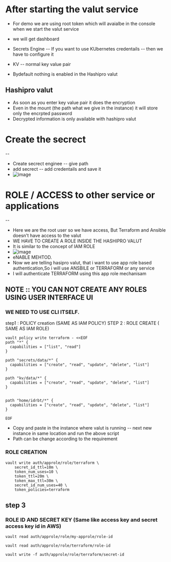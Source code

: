 # After starting the valut service

- For demo we are using root token which will avaialbe in the console when we start the valut service

- we will get dashboard
- Secrets Engine -- If you want to use KUbernetes credentails -- then we have to configure it
- KV -- normal key value pair
- Bydefault nothing is enabled in the Hashipro valut

Hashipro valut
--
- As soon as you enter key value pair it does the encryption
- Even in the mount (the path what we give in the instance) it will store only the encrpted password
- Decrypted information is only available with hashipro valut

# Create the secrect
--
- Create secrect enginee -- give path
- add secrect -- add credentails and save it
- ![image](https://github.com/pavankumar0077/terraform-zero-to-hero/assets/40380941/595b43eb-50fd-4f51-a6c1-dbfa4da93f35)

# ROLE / ACCESS to other service or applications
--
- Here we are the root user so we have access, But Terraform and Ansible doesn't have access to the valut
- WE HAVE TO CREATE A ROLE INSIDE THE HASHIPRO VALUT
- It is similar to the concept of IAM ROLE
- ![image](https://github.com/pavankumar0077/terraform-zero-to-hero/assets/40380941/a98be473-166f-4d2f-aa7e-b41701df63a4)
- eNABLE MEHTOD.
- Now we are telling hasipro valut, that i want to use app role based authentication,So i will use ANSBILE or TERRAFORM or any service
- I will authenticate TERRAFORM using this app role mechanisam

## NOTE :: YOU CAN NOT CREATE ANY ROLES USING USER INTERFACE UI 
### WE NEED TO USE CLI ITSELF.
step1 : POLICY creation (SAME AS IAM POLICY)
STEP 2 : ROLE CREATE ( SAME AS IAM ROLE)

```
vault policy write terraform - <<EOF
path "*" {
  capabilities = ["list", "read"]
}

path "secrets/data/*" {
  capabilities = ["create", "read", "update", "delete", "list"]
}

path "kv/data/*" {
  capabilities = ["create", "read", "update", "delete", "list"]
}


path "home/idrbt/*" {
  capabilities = ["create", "read", "update", "delete", "list"]
}

EOF
```
- Copy and paste in the instance where valut is running -- next new instance in same location and run the above script
- Path can be change according to the requirement

### ROLE CREATION 

```
vault write auth/approle/role/terraform \
    secret_id_ttl=10m \
    token_num_uses=10 \
    token_ttl=20m \
    token_max_ttl=30m \
    secret_id_num_uses=40 \
    token_policies=terraform

```

step 3
--
### ROLE ID AND SECRET KEY (Same like access key  and secret access key id in AWS)
```
vault read auth/approle/role/my-approle/role-id

vault read auth/approle/role/terraform/role-id
```
```
vault write -f auth/approle/role/terraform/secret-id
```

